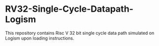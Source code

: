 # RV32-Single-Cycle-Datapath-Logism
This repository contains Risc V 32 bit single cycle data path simulated on Logism upon loading instructions.
